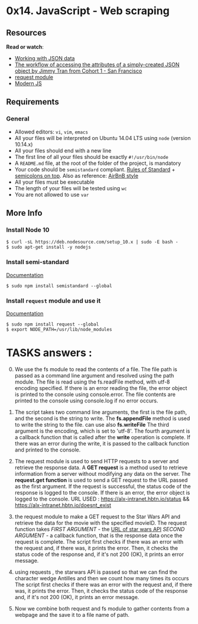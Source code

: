 # 0x14. JavaScript - Web scraping

## Resources

**Read or watch**:

- [Working with JSON data](https://intranet.alxswe.com/rltoken/ONv-sSv-FA87Mc5rMZmO6A "Working with JSON data")
- [The workflow of accessing the attributes of a simply-created JSON object by Jimmy Tran from Cohort 1 - San Francisco](https://intranet.alxswe.com/rltoken/zm0h7FqpQCZZpPZqxxwLxA "The workflow of accessing the attributes of a simply-created JSON object by Jimmy Tran from Cohort 1 - San Francisco")
- [request module](https://intranet.alxswe.com/rltoken/goymbxGy-cTc5ZdKBTUcTQ "request module")
- [Modern JS](https://intranet.alxswe.com/rltoken/j2PStAUtVPdXKwrrFxpt0g "Modern JS")

## Requirements

### General

- Allowed editors: `vi`, `vim`, `emacs`
- All your files will be interpreted on Ubuntu 14.04 LTS using `node` (version 10.14.x)
- All your files should end with a new line
- The first line of all your files should be exactly `#!/usr/bin/node`
- A `README.md` file, at the root of the folder of the project, is mandatory
- Your code should be `semistandard` compliant. [Rules of Standard](https://intranet.alxswe.com/rltoken/W9rASrTqkF-xXjcwomrMLw "Rules of Standard") + [semicolons on top](https://intranet.alxswe.com/rltoken/GXh9DyGGivUB7pdq9Oqmzg "semicolons on top"). Also as reference: [AirBnB style](https://intranet.alxswe.com/rltoken/NZR55f9vk1dZXj5q7UI5mQ "AirBnB style")
- All your files must be executable
- The length of your files will be tested using `wc`
- You are not allowed to use `var`

## More Info

### Install Node 10

```
$ curl -sL https://deb.nodesource.com/setup_10.x | sudo -E bash -
$ sudo apt-get install -y nodejs 
```

### Install semi-standard

[Documentation](https://intranet.alxswe.com/rltoken/GXh9DyGGivUB7pdq9Oqmzg "Documentation")

```
$ sudo npm install semistandard --global 
```

### Install `request` module and use it

[Documentation](https://intranet.alxswe.com/rltoken/goymbxGy-cTc5ZdKBTUcTQ "Documentation")

```
$ sudo npm install request --global
$ export NODE_PATH=/usr/lib/node_modules 
```

# TASKS answers :
0. We use the fs module to read the contents of a file.
The file path is passed as a command line argument and resolved using the path module.
The file is read using the fs.readFile method, with utf-8 encoding specified.
If there is an error reading the file, the error object is printed to the console using console.error.
The file contents are printed to the console using console.log if no error occurs.

1. The script takes two command line arguments, the first is the file path, and the second is the string to write. 
The __fs.appendFile__ method is used to write the string to the file.
can use also __fs.writeFile__
The third argument is the encoding, which is set to 'utf-8'.
The fourth argument is a callback function that is called after the __write__ operation is complete.
If there was an error during the write, it is passed to the callback function and printed to the console.

2. The request module  is used to send HTTP requests to a server and retrieve the response data.
A __GET request__ is a method used to retrieve information from a server without modifying any data on the server.
The __request.get function__ is used to send a GET request to the URL passed as the first argument.
If the request is successful, the status code of the response is logged to the console.
If there is an error, the error object is logged to the console.
URL USED : https://alx-intranet.hbtn.io/status && https://alx-intranet.hbtn.io/doesnt_exist

3. the request module to make a GET request to the Star Wars API and retrieve the data for the movie with the specified movieID.
The request function takes 
    *FIRST ARGUMENT* - the [URL of star wars API](https://swapi-api.alx-tools.com/api/films/${movieId})
    *SECOND ARGUMENT* - a callback function, that is the response data once the request is complete.
The script first checks if there was an error with the request and, if there was, it prints the error. Then, it checks the status code of the response and, if it's not 200 (OK), it prints an error message.

4. using requests , the  starwars API is passed so that we can find the character wedge Antilles and then we count how many times its occurs
The script first checks if there was an error with the request and, if there was, it prints the error. Then, it checks the status code of       the response and, if it's not 200 (OK), it prints an error message.

5. Now we combine both request and fs module to gather contents from  a webpage  and the save it to  a file name of path.




